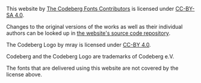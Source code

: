 This website by [The Codeberg Fonts Contributors](CONTRIBUTORS.md)
is licensed under [CC-BY-SA 4.0](https://creativecommons.org/licenses/by-sa/4.0/deed.en).

Changes to the original versions of the works as well as their individual authors can be
looked up in [the website's source code repository](https://codeberg.org/codeberg-fonts/codeberg-fonts).

The Codeberg Logo by mray is licensed under [CC-BY 4.0](https://creativecommons.org/licenses/by/4.0/deed.en).

Codeberg and the Codeberg Logo are trademarks of Codeberg e.V.

The fonts that are delivered using this website are not covered by the license above.